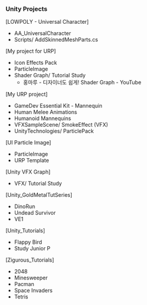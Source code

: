 ### Unity Projects


[LOWPOLY - Universal Character]
- AA_UniversalCharacter
- Scripts/ AddSkinnedMeshParts.cs


[My project for URP]
- Icon Effects Pack
- ParticleImage
- Shader Graph/ Tutorial Study
  + 홍마루 - 디자이너도 쉽게! Shader Graph - YouTube


[My URP project]
- GameDev Essential Kit - Mannequin
- Human Melee Animations
- Humanoid Mannequins
- VFXSampleScene/ SmokeEffect (VFX)
- UnityTechnologies/ ParticlePack


[UI Particle Image]
- ParticleImage
- URP Template


[Unity VFX Graph]
- VFX/ Tutorial Study


[Unity_GoldMetalTutSeries]
- DinoRun
- Undead Survivor
- VE1


[Unity_Tutorials]
- Flappy Bird
- Study Junior P


[Zigurous_Tutorials]
- 2048
- Minesweeper
- Pacman
- Space Invaders
- Tetris

